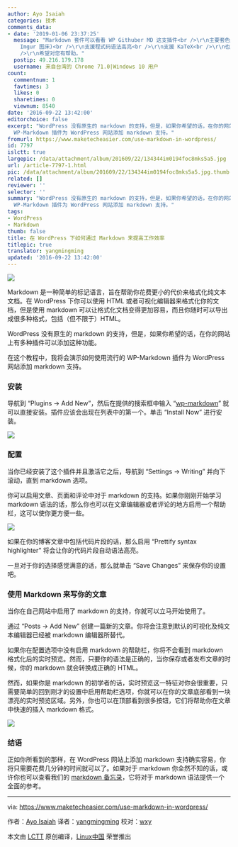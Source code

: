 ```yaml
---
author: Ayo Isaiah
categories: 技术
comments_data:
- date: '2019-01-06 23:37:25'
  message: "Markdown 套件可以看看 WP Githuber MD 这支插件<br />\r\n主要套色是所见及所得，图片随便复制贴上 (可传到
    Imgur 图床)<br />\r\n支援程式码语法高亮<br />\r\n支援 KaTeX<br />\r\n也支援热门的 mermaid.js 等序列图、画流程图的套件。<br
    />\r\n希望对您有帮助。"
  postip: 49.216.179.178
  username: 来自台湾的 Chrome 71.0|Windows 10 用户
count:
  commentnum: 1
  favtimes: 3
  likes: 0
  sharetimes: 0
  viewnum: 8540
date: '2016-09-22 13:42:00'
editorchoice: false
excerpt: "WordPress 没有原生的 markdown 的支持，但是，如果你希望的话，在你的网站上有多种插件可以添加这种功能。\r\n在这个教程中，我将会演示如何使用流行的
  WP-Markdown 插件为 WordPress 网站添加 markdown 支持。"
fromurl: https://www.maketecheasier.com/use-markdown-in-wordpress/
id: 7797
islctt: true
largepic: /data/attachment/album/201609/22/134344im0194foc8mks5a5.jpg
url: /article-7797-1.html
pic: /data/attachment/album/201609/22/134344im0194foc8mks5a5.jpg.thumb.jpg
related: []
reviewer: ''
selector: ''
summary: "WordPress 没有原生的 markdown 的支持，但是，如果你希望的话，在你的网站上有多种插件可以添加这种功能。\r\n在这个教程中，我将会演示如何使用流行的
  WP-Markdown 插件为 WordPress 网站添加 markdown 支持。"
tags:
- WordPress
- Markdown
thumb: false
title: 在 WordPress 下如何通过 Markdown 来提高工作效率
titlepic: true
translator: yangmingming
updated: '2016-09-22 13:42:00'
---
```


![](/data/attachment/album/201609/22/134344im0194foc8mks5a5.jpg)


Markdown 是一种简单的标记语言，旨在帮助你花费更小的代价来格式化纯文本文档。在 WordPress 下你可以使用 HTML 或者可视化编辑器来格式化你的文档，但是使用 markdown 可以让格式化文档变得更加容易，而且你随时可以导出成很多种格式，包括（但不限于）HTML。


WordPress 没有原生的 markdown 的支持，但是，如果你希望的话，在你的网站上有多种插件可以添加这种功能。


在这个教程中，我将会演示如何使用流行的 WP-Markdown 插件为 WordPress 网站添加 markdown 支持。


### 安装


导航到 “Plugins -> Add New”，然后在提供的搜索框中输入 “[wp-markdown](https://wordpress.org/plugins/wp-markdown/)” 就可以直接安装。插件应该会出现在列表中的第一个。单击 “Install Now” 进行安装。


![](/data/attachment/album/201609/22/134404cjd5ovgmokkna54g.png)


### 配置


当你已经安装了这个插件并且激活它之后，导航到 “Settings -> Writing” 并向下滚动，直到 markdown 选项。


你可以启用文章、页面和评论中对于 markdown 的支持。如果你刚刚开始学习 markdown 语法的话，那么你也可以在文章编辑器或者评论的地方启用一个帮助栏，这可以使你更方便一些。


![](/data/attachment/album/201609/22/134503oe050jhvxqv304u0.png)


如果在你的博客文章中包括代码片段的话，那么启用 “Prettify syntax highlighter” 将会让你的代码片段自动语法高亮。


一旦对于你的选择感觉满意的话，那么就单击 “Save Changes” 来保存你的设置吧。


### 使用 Markdown 来写你的文章


当你在自己网站中启用了 markdown 的支持，你就可以立马开始使用了。


通过 “Posts -> Add New” 创建一篇新的文章。你将会注意到默认的可视化及纯文本编辑器已经被 markdown 编辑器所替代。


如果你在配置选项中没有启用 markdown 的帮助栏，你将不会看到 markdown 格式化后的实时预览。然而，只要你的语法是正确的，当你保存或者发布文章的时候，你的 markdown 就会转换成正确的 HTML。


然而，如果你是 markdown 的初学者的话，实时预览这一特征对你会很重要，只需要简单的回到刚才的设置中启用帮助栏选项，你就可以在你的文章底部看到一块漂亮的实时预览区域。另外，你也可以在顶部看到很多按钮，它们将帮助你在文章中快速的插入 markdown 格式。


![](/data/attachment/album/201609/22/134526s4av9fufxlf33nfn.png)


### 结语


正如你所看到的那样，在 WordPress 网站上添加 markdown 支持确实容易，你将只需要花费几分钟的时间就可以了。如果对于 markdown 你全然不知的话，或许你也可以查看我们的 [markdown 备忘录](https://www.maketecheasier.com/productive-with-markdown-cheatsheet/)，它将对于 markdown 语法提供一个全面的参考。




---


via: <https://www.maketecheasier.com/use-markdown-in-wordpress/>


作者：[Ayo Isaiah](https://www.maketecheasier.com/author/ayoisaiah/) 译者：[yangmingming](https://github.com/yangmingming) 校对：[wxy](https://github.com/wxy)


本文由 [LCTT](https://github.com/LCTT/TranslateProject) 原创编译，[Linux中国](https://linux.cn/) 荣誉推出